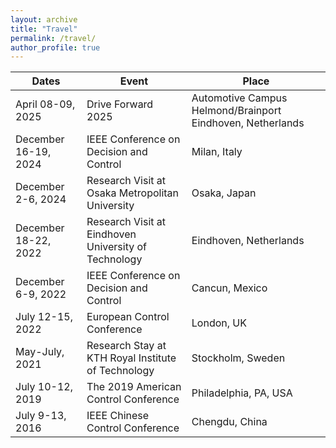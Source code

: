 ```yaml
---
layout: archive
title: "Travel"
permalink: /travel/
author_profile: true
---
```



| Dates    |          Event                  | Place    |  
| -------- |  -------------------------------|----------|  
| April 08-09, 2025 |  Drive Forward 2025| Automotive Campus Helmond/Brainport Eindhoven, Netherlands|
| December 16-19, 2024 |  IEEE Conference on Decision and Control | Milan, Italy|
| December 2-6, 2024 |  Research Visit at Osaka Metropolitan University| Osaka, Japan|
| December 18-22, 2022 |  Research Visit at Eindhoven University of Technology| Eindhoven, Netherlands|
| December 6-9, 2022 |  IEEE Conference on Decision and Control | Cancun, Mexico|
| July 12-15, 2022   |  European Control Conference             | London, UK    | 
| May-July, 2021     |  Research Stay at KTH Royal Institute of Technology| Stockholm, Sweden|
| July 10-12, 2019   |  The 2019 American Control Conference    | Philadelphia, PA, USA |
| July 9-13, 2016    |  IEEE Chinese Control Conference         | Chengdu, China |
 


